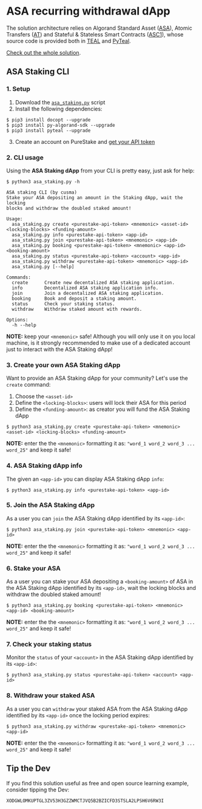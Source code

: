 # ASA recurring withdrawal dApp

The solution architecture relies on Algorand Standard Asset ([ASA](https://developer.algorand.org/docs/features/asa/)), Atomic Transfers ([AT](https://developer.algorand.org/docs/features/atomic_transfers/)) and Stateful & Stateless Smart Contracts ([ASC1](https://developer.algorand.org/docs/features/asc1/)), whose source code is provided both in [TEAL](https://developer.algorand.org/docs/features/asc1/teal/) and [PyTeal](https://developer.algorand.org/docs/features/asc1/teal/pyteal/).

[Check out the whole solution](https://developer.algorand.org/solutions/asa-recurring-withdrawal-dapp/).

## ASA Staking CLI

### 1. Setup

1. Download the [`asa_staking.py`](https://github.com/cusma/asa_withdrawal_dapp/blob/main/asa_staking.py) script
2. Install the following dependencies:

```shell
$ pip3 install docopt --upgrade
$ pip3 install py-algorand-sdk --upgrade
$ pip3 install pyteal --upgrade
```

3. Create an account on PureStake and [get your API token](https://developer.purestake.io/login)

### 2. CLI usage

Using the **ASA Staking dApp** from your CLI is pretty easy, just ask for help:

```shell
$ python3 asa_staking.py -h
```

```shell
ASA staking CLI (by cusma)
Stake your ASA depositing an amount in the Staking dApp, wait the locking
blocks and withdraw the doubled staked amount!

Usage:
  asa_staking.py create <purestake-api-token> <mnemonic> <asset-id> <locking-blocks> <funding-amount>
  asa_staking.py info <purestake-api-token> <app-id>
  asa_staking.py join <purestake-api-token> <mnemonic> <app-id>
  asa_staking.py booking <purestake-api-token> <mnemonic> <app-id> <booking-amount>
  asa_staking.py status <purestake-api-token> <account> <app-id>
  asa_staking.py withdraw <purestake-api-token> <mnemonic> <app-id>
  asa_staking.py [--help]

Commands:
  create      Create new decentalized ASA staking application.
  info        Decentalized ASA staking application info.
  join        Join a decentalized ASA staking application.
  booking     Book and deposit a staking amount.
  status      Check your staking status.
  withdraw    Withdraw staked amount with rewards.

Options:
  -h --help
```

**NOTE:** keep your `<mnemonic>` safe! Although you will only use it on you local machine, is it strongly recommended to make use of a dedicated account just to interact with the ASA Staking dApp!

### 3. Create your own ASA Staking dApp

Want to provide an ASA Staking dApp for your community? Let's use the `create` 
command:

1. Choose the `<asset-id>`
2. Define the `<locking-blocks>`: users will lock their ASA for this period
3. Define the `<funding-amount>`: as creator you will fund the ASA Staking dApp

```shell
$ python3 asa_staking.py create <purestake-api-token> <mnemonic> <asset-id> <locking-blocks> <funding-amount>
```

**NOTE:** enter the the `<mnemonic>` formatting it as: `"word_1 word_2 word_3 ... word_25"` and keep it safe!

### 4. ASA Staking dApp info

The given an `<app-id>` you can display ASA Staking dApp `info`:

```shell
$ python3 asa_staking.py info <purestake-api-token> <app-id>
```

### 5. Join the ASA Staking dApp

As a user you can `join` the ASA Staking dApp identified by its `<app-id>`:

```shell
$ python3 asa_staking.py join <purestake-api-token> <mnemonic> <app-id>
```

**NOTE:** enter the the `<mnemonic>` formatting it as: `"word_1 word_2 word_3 ... word_25"` and keep it safe!

### 6. Stake your ASA

As a user you can stake your ASA depositing a `<booking-amount>` of ASA in the 
ASA Staking dApp identified by its `<app-id>`, wait the locking blocks and 
withdraw the doubled staked amount!

```shell
$ python3 asa_staking.py booking <purestake-api-token> <mnemonic> <app-id> <booking-amount>
```

**NOTE:** enter the the `<mnemonic>` formatting it as: `"word_1 word_2 word_3 ... word_25"` and keep it safe!

### 7. Check your staking status

Monitor the `status` of your `<account>` in the ASA Staking dApp identified by 
its `<app-id>`:

```shell
$ python3 asa_staking.py status <purestake-api-token> <account> <app-id>
```

### 8. Withdraw your staked ASA

As a user you can `withdraw` your staked ASA from the ASA Staking dApp 
identified by its `<app-id>` once the locking period expires:

```shell
$ python3 asa_staking.py withdraw <purestake-api-token> <mnemonic> <app-id>
```

**NOTE:** enter the the `<mnemonic>` formatting it as: `"word_1 word_2 word_3 ... word_25"` and keep it safe!

## Tip the Dev

If you find this solution useful as free and open source learning example, consider tipping the Dev:

`XODGWLOMKUPTGL3ZV53H3GZZWMCTJVQ5B2BZICFD3STSLA2LPSH6V6RW3I`
